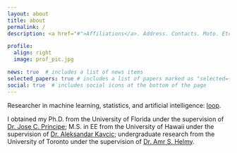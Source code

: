 ```yaml
---
layout: about
title: about
permalink: /
description: <a href="#">Affiliations</a>. Address. Contacts. Moto. Etc.

profile:
  align: right
  image: prof_pic.jpg

news: true  # includes a list of news items
selected_papers: true # includes a list of papers marked as "selected={true}"
social: true  # includes social icons at the bottom of the page
---
```


Researcher in machine learning, statistics, and artificial intelligence: [loop](https://loop.frontiersin.org/people/277873/overview).

I obtained my Ph.D. from the University of Florida under the supervision of [Dr. Jose C. Principe](https://www.ece.ufl.edu/people/faculty/jose-c-principe/);
M.S. in EE from the University of Hawaii under the supervision of [Dr. Aleksandar Kavcic](https://www.ece.cmu.edu/directory/bios/kavcic-aleksandar.html);
undergraduate research from the University of Toronto under the supervision of [Dr. Amr S. Helmy](https://www.ece.utoronto.ca/people/helmy-a/).

